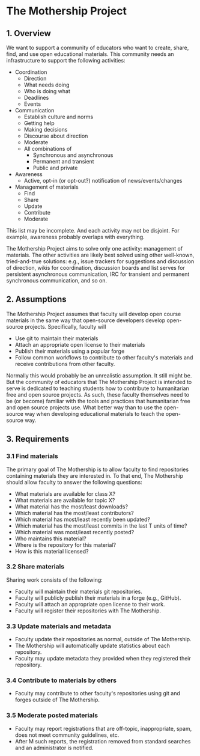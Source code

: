 
# The Mothership Project

## 1. Overview

We want to support a community of educators who want to create, share, find, and use open educational materials. This community needs an infrastructure to support the following activities:

- Coordination
  - Direction
  - What needs doing
  - Who is doing what
  - Deadlines
  - Events
- Communication
  - Establish culture and norms
  - Getting help
  - Making decisions
  - Discourse about direction
  - Moderate
  - All combinations of
    - Synchronous and asynchronous
    - Permanent and transient
    - Public and private
- Awareness
  - Active, opt-in (or opt-out?) notification of news/events/changes
- Management of materials
  - Find
  - Share
  - Update
  - Contribute
  - Moderate

This list may be incomplete. And each activity may not be disjoint. For example, awareness probably overlaps with everything.

The Mothership Project aims to solve only one activity: management of materials. The other activities are likely best solved using other well-known, tried-and-true solutions: e.g., issue trackers for suggestions and discussion of direction, wikis for coordination, discussion boards and list serves for persistent asynchronous communication, IRC for transient and permanent synchronous communication, and so on.

## 2. Assumptions

The Mothership Project assumes that faculty will develop open course materials in the same way that open-source developers develop open-source projects. Specifically, faculty will

- Use git to maintain their materials
- Attach an appropriate open license to their materials
- Publish their materials using a popular forge
- Follow common workflows to contribute to other faculty's materials and receive contributions from other faculty.

Normally this would probably be an unrealistic assumption. It still might be. But the community of educators that The Mothership Project is intended to serve is dedicated to teaching students how to contribute to humanitarian free and open source projects. As such, these faculty themselves need to be (or become) familiar with the tools and practices that humanitarian free and open source projects use. What better way than to use the open-source way when developing educational materials to teach the open-source way.

## 3. Requirements

### 3.1 Find materials

The primary goal of The Mothership is to allow faculty to find repositories containing materials they are interested in. To that end, The Mothership should allow faculty to answer the following questions:

- What materials are available for class X?
- What materials are available for topic X?
- What material has the most/least downloads?
- Which material has the most/least contributors?
- Which material has most/least recently been updated?
- Which material has the most/least commits in the last T units of time?
- Which material was most/least recently posted?
- Who maintains this material?
- Where is the repository for this material?
- How is this material licensed?

### 3.2 Share materials

Sharing work consists of the following:

- Faculty will maintain their materials git repositories.
- Faculty will publicly publish their materials in a forge (e.g., GitHub).
- Faculty will attach an appropriate open license to their work.
- Faculty will register their repositories with The Mothership.

### 3.3 Update materials and metadata

- Faculty update their repositories as normal, outside of The Mothership.
- The Mothership will automatically update statistics about each repository.
- Faculty may update metadata they provided when they registered their repository.

### 3.4 Contribute to materials by others

- Faculty may contribute to other faculty's repositories using git and forges outside of The Mothership.

### 3.5 Moderate posted materials

- Faculty may report registrations that are off-topic, inappropriate, spam, does not meet community guidelines, etc.
- After M such reports, the registration removed from standard searches and an administrator is notified.
